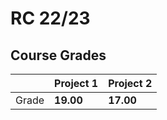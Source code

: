 # RC 22/23

## Course Grades

| | Project 1 | Project 2 |
| --- | --- | --- |
| Grade | **19.00** | **17.00**| 

